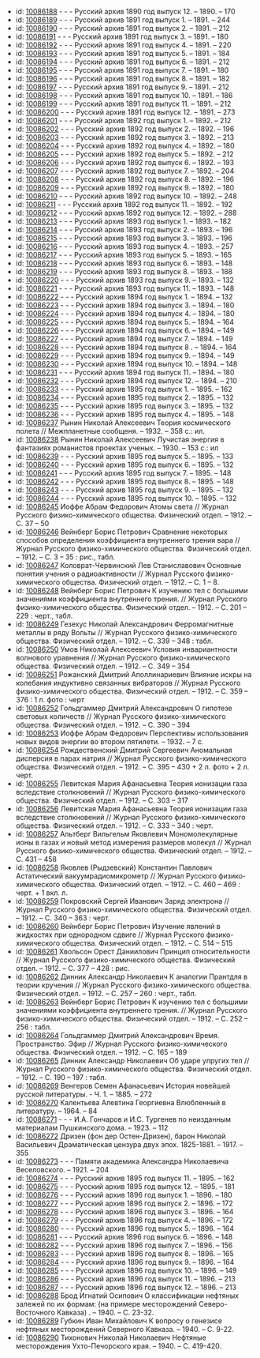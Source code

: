 <ul>
<li>id: <a href="http://books.e-heritage.ru/book/10086188">10086188</a>	- - - Русский архив 1890 год выпуск 12. – 1890. – 170</li>
<li>id: <a href="http://books.e-heritage.ru/book/10086189">10086189</a>	- - - Русский архив 1891 год выпуск 1. – 1891. – 244</li>
<li>id: <a href="http://books.e-heritage.ru/book/10086190">10086190</a>	- - - Русский архив 1891 год выпуск 2. – 1891. – 212</li>
<li>id: <a href="http://books.e-heritage.ru/book/10086191">10086191</a>	- - - Русский архив 1891 год выпуск 3. – 1891. – 180</li>
<li>id: <a href="http://books.e-heritage.ru/book/10086192">10086192</a>	- - - Русский архив 1891 год выпуск 4. – 1891. – 220</li>
<li>id: <a href="http://books.e-heritage.ru/book/10086193">10086193</a>	- - - Русский архив 1891 год выпуск 5. – 1891. – 184</li>
<li>id: <a href="http://books.e-heritage.ru/book/10086194">10086194</a>	- - - Русский архив 1891 год выпуск 6. – 1891. – 212</li>
<li>id: <a href="http://books.e-heritage.ru/book/10086195">10086195</a>	- - - Русский архив 1891 год выпуск 7. – 1891. – 180</li>
<li>id: <a href="http://books.e-heritage.ru/book/10086196">10086196</a>	- - - Русский архив 1891 год выпуск 8. – 1891. – 182</li>
<li>id: <a href="http://books.e-heritage.ru/book/10086197">10086197</a>	- - - Русский архив 1891 год выпуск 9. – 1891. – 212</li>
<li>id: <a href="http://books.e-heritage.ru/book/10086198">10086198</a>	- - - Русский архив 1891 год выпуск 10. – 1891. – 186</li>
<li>id: <a href="http://books.e-heritage.ru/book/10086199">10086199</a>	- - - Русский архив 1891 год выпуск 11. – 1891. – 212</li>
<li>id: <a href="http://books.e-heritage.ru/book/10086200">10086200</a>	- - - Русский архив 1891 год выпуск 12. – 1891. – 273</li>
<li>id: <a href="http://books.e-heritage.ru/book/10086201">10086201</a>	- - - Русский архив 1892 год выпуск 1. – 1892. – 212</li>
<li>id: <a href="http://books.e-heritage.ru/book/10086202">10086202</a>	- - - Русский архив 1892 год выпуск 2. – 1892. – 196</li>
<li>id: <a href="http://books.e-heritage.ru/book/10086203">10086203</a>	- - - Русский архив 1892 год выпуск 3. – 1892. – 213</li>
<li>id: <a href="http://books.e-heritage.ru/book/10086204">10086204</a>	- - - Русский архив 1892 год выпуск 4. – 1892. – 180</li>
<li>id: <a href="http://books.e-heritage.ru/book/10086205">10086205</a>	- - - Русский архив 1892 год выпуск 5. – 1892. – 212</li>
<li>id: <a href="http://books.e-heritage.ru/book/10086206">10086206</a>	- - - Русский архив 1892 год выпуск 6. – 1892. – 193</li>
<li>id: <a href="http://books.e-heritage.ru/book/10086207">10086207</a>	- - - Русский архив 1892 год выпуск 7. – 1892. – 204</li>
<li>id: <a href="http://books.e-heritage.ru/book/10086208">10086208</a>	- - - Русский архив 1892 год выпуск 8. – 1892. – 196</li>
<li>id: <a href="http://books.e-heritage.ru/book/10086209">10086209</a>	- - - Русский архив 1892 год выпуск 9. – 1892. – 180</li>
<li>id: <a href="http://books.e-heritage.ru/book/10086210">10086210</a>	- - - Русский архив 1892 год выпуск 10. – 1892. – 248</li>
<li>id: <a href="http://books.e-heritage.ru/book/10086211">10086211</a>	- - - Русский архив 1892 год выпуск 11. – 1892. – 192</li>
<li>id: <a href="http://books.e-heritage.ru/book/10086212">10086212</a>	- - - Русский архив 1892 год выпуск 12. – 1892. – 288</li>
<li>id: <a href="http://books.e-heritage.ru/book/10086213">10086213</a>	- - - Русский архив 1893 год выпуск 1. – 1893. – 182</li>
<li>id: <a href="http://books.e-heritage.ru/book/10086214">10086214</a>	- - - Русский архив 1893 год выпуск 2. – 1893. – 196</li>
<li>id: <a href="http://books.e-heritage.ru/book/10086215">10086215</a>	- - - Русский архив 1893 год выпуск 3. – 1893. – 196</li>
<li>id: <a href="http://books.e-heritage.ru/book/10086216">10086216</a>	- - - Русский архив 1893 год выпуск 4. – 1893. – 257</li>
<li>id: <a href="http://books.e-heritage.ru/book/10086217">10086217</a>	- - - Русский архив 1893 год выпуск 5. – 1893. – 165</li>
<li>id: <a href="http://books.e-heritage.ru/book/10086218">10086218</a>	- - - Русский архив 1893 год выпуск 6. – 1893. – 148</li>
<li>id: <a href="http://books.e-heritage.ru/book/10086219">10086219</a>	- - - Русский архив 1893 год выпуск 8. – 1893. – 188</li>
<li>id: <a href="http://books.e-heritage.ru/book/10086220">10086220</a>	- - - Русский архив 1893 год выпуск 9. – 1893. – 132</li>
<li>id: <a href="http://books.e-heritage.ru/book/10086221">10086221</a>	- - - Русский архив 1893 год выпуск 11. – 1893. – 148</li>
<li>id: <a href="http://books.e-heritage.ru/book/10086222">10086222</a>	- - - Русский архив 1894 год выпуск 1. – 1894. – 132</li>
<li>id: <a href="http://books.e-heritage.ru/book/10086223">10086223</a>	- - - Русский архив 1894 год выпуск 3. – 1894. – 180</li>
<li>id: <a href="http://books.e-heritage.ru/book/10086224">10086224</a>	- - - Русский архив 1894 год выпуск 4. – 1894. – 180</li>
<li>id: <a href="http://books.e-heritage.ru/book/10086225">10086225</a>	- - - Русский архив 1894 год выпуск 5. – 1894. – 164</li>
<li>id: <a href="http://books.e-heritage.ru/book/10086226">10086226</a>	- - - Русский архив 1894 год выпуск 6. – 1894. – 149</li>
<li>id: <a href="http://books.e-heritage.ru/book/10086227">10086227</a>	- - - Русский архив 1894 год выпуск 7. – 1894. – 149</li>
<li>id: <a href="http://books.e-heritage.ru/book/10086228">10086228</a>	- - - Русский архив 1894 год выпуск 8 . – 1894. – 164</li>
<li>id: <a href="http://books.e-heritage.ru/book/10086229">10086229</a>	- - - Русский архив 1894 год выпуск 9. – 1894. – 149</li>
<li>id: <a href="http://books.e-heritage.ru/book/10086230">10086230</a>	- - - Русский архив 1894 год выпуск 10. – 1894. – 148</li>
<li>id: <a href="http://books.e-heritage.ru/book/10086231">10086231</a>	- - - Русский архив 1894 год выпуск 11. – 1894. – 180</li>
<li>id: <a href="http://books.e-heritage.ru/book/10086232">10086232</a>	- - - Русский архив 1894 год выпуск 12. – 1894. – 210</li>
<li>id: <a href="http://books.e-heritage.ru/book/10086233">10086233</a>	- - - Русский архив 1895 год выпуск 1. – 1895. – 162</li>
<li>id: <a href="http://books.e-heritage.ru/book/10086234">10086234</a>	- - - Русский архив 1895 год выпуск 2. – 1895. – 132</li>
<li>id: <a href="http://books.e-heritage.ru/book/10086235">10086235</a>	- - - Русский архив 1895 год выпуск 3. – 1895. – 132</li>
<li>id: <a href="http://books.e-heritage.ru/book/10086236">10086236</a>	- - - Русский архив 1895 год выпуск 4. – 1895. – 148</li>
<li>id: <a href="http://books.e-heritage.ru/book/10086237">10086237</a>	Рынин Николай Алексеевич Теория космического полета // Межпланетные сообщеня. – 1932. – 358 с.: ил.</li>
<li>id: <a href="http://books.e-heritage.ru/book/10086238">10086238</a>	Рынин Николай Алексеевич Лучистая энергия в фантазиях романистов проектах ученых. – 1930. – 153 с.: ил</li>
<li>id: <a href="http://books.e-heritage.ru/book/10086239">10086239</a>	- - - Русский архив 1895 год выпуск 5. – 1895. – 133</li>
<li>id: <a href="http://books.e-heritage.ru/book/10086240">10086240</a>	- - - Русский архив 1895 год выпуск 6. – 1895. – 132</li>
<li>id: <a href="http://books.e-heritage.ru/book/10086241">10086241</a>	- - - Русский архив 1895 год выпуск 7. – 1895. – 148</li>
<li>id: <a href="http://books.e-heritage.ru/book/10086242">10086242</a>	- - - Русский архив 1895 год выпуск 8. – 1895. – 148</li>
<li>id: <a href="http://books.e-heritage.ru/book/10086243">10086243</a>	- - - Русский архив 1895 год выпуск 9. – 1895. – 132</li>
<li>id: <a href="http://books.e-heritage.ru/book/10086244">10086244</a>	- - - Русский архив 1895 год выпуск 10. – 1895. – 132</li>
<li>id: <a href="http://books.e-heritage.ru/book/10086245">10086245</a>	Иоффе Абрам Федорович Атомы света // Журнал Русского физико-химического общества. Физический отдел. – 1912. – С. 37 – 50</li>
<li>id: <a href="http://books.e-heritage.ru/book/10086246">10086246</a>	Вейнберг Борис Петрович Сравнение некоторых способов определения коэффициента внутреннего трения вара // Журнал Русского физико-химического общества. Физический отдел. – 1912. – С. 3 – 35 : рис., табл.</li>
<li>id: <a href="http://books.e-heritage.ru/book/10086247">10086247</a>	Коловрат-Червинский Лев Станиславович Основные понятия учения о радиоактивности // Журнал Русского физико-химического общества. Физический отдел. – 1912. – С. 1 – 8.</li>
<li>id: <a href="http://books.e-heritage.ru/book/10086248">10086248</a>	Вейнберг Борис Петрович К изучению тел с большими значениями коэффициента внутреннего трения. // Журнал Русского физико-химического общества. Физический отдел. – 1912. – С. 201 – 229 : черт., табл.</li>
<li>id: <a href="http://books.e-heritage.ru/book/10086249">10086249</a>	Гезехус Николай Александрович Ферромагнитные металлы в ряду Вольты // Журнал Русского физико-химического общества. Физический отдел. – 1912. – С. 339 – 348 : табл.</li>
<li>id: <a href="http://books.e-heritage.ru/book/10086250">10086250</a>	Умов Николай Алексеевич Условия инвариантности волнового уравнения // Журнал Русского физико-химического общества. Физический отдел. – 1912. – С. 349 – 354</li>
<li>id: <a href="http://books.e-heritage.ru/book/10086251">10086251</a>	Рожанский Дмитрий Аполлинариевич Влияние искры на колебания индуктивно связанных вибраторов // Журнал Русского физико-химического общества. Физический отдел. – 1912. – С. 359 – 376 : 1 л. фото : черт</li>
<li>id: <a href="http://books.e-heritage.ru/book/10086252">10086252</a>	Гольдгаммер Дмитрий Александрович О гипотезе световых количеств // Журнал Русского физико-химического общества. Физический отдел. – 1912. – С. 390 – 394</li>
<li>id: <a href="http://books.e-heritage.ru/book/10086253">10086253</a>	Иоффе Абрам Федорович Перспективы использования новых видов энергии во втором пятилети. – 1932. – 7 с.</li>
<li>id: <a href="http://books.e-heritage.ru/book/10086254">10086254</a>	Рождественский Дмитрий Сергеевич Аномальная дисперсия в парах натрия // Журнал Русского физико-химического общества. Физический отдел. – 1912. – С. 395 – 430 + 2 л. фото + 2 л. черт.</li>
<li>id: <a href="http://books.e-heritage.ru/book/10086255">10086255</a>	Левитская Мария Афанасьевна Теория ионизации газа вследствие столкновений // Журнал Русского физико-химического общества. Физический отдел. – 1912. – С. 303 – 317</li>
<li>id: <a href="http://books.e-heritage.ru/book/10086256">10086256</a>	Левитская Мария Афанасьевна Теория ионизации газа вследствие столкновений // Журнал Русского физико-химического общества. Физический отдел. – 1912. – С. 333 – 340 : черт.</li>
<li>id: <a href="http://books.e-heritage.ru/book/10086257">10086257</a>	Альтберг Вильгельм Яковлевич Мономолекулярные ионы в газах и новый метод измерения размеров молекул // Журнал Русского физико-химического общества. Физический отдел. – 1912. – С. 431 – 458</li>
<li>id: <a href="http://books.e-heritage.ru/book/10086258">10086258</a>	Яковлев (Рыдзевский) Константин Павлович Астатический вакуумрадиомикрометр // Журнал Русского физико-химического общества. Физический отдел. – 1912. – С. 460 – 469 : черт. + 1 вкл. л.</li>
<li>id: <a href="http://books.e-heritage.ru/book/10086259">10086259</a>	Покровский Сергей Иванович Заряд электрона // Журнал Русского физико-химического общества. Физический отдел. – 1912. – С. 340 – 363 : черт.</li>
<li>id: <a href="http://books.e-heritage.ru/book/10086260">10086260</a>	Вейнберг Борис Петрович Изучение явлений в жидкостях при однородном сдвиге // Журнал Русского физико-химического общества. Физический отдел. – 1912. – С. 514 – 515</li>
<li>id: <a href="http://books.e-heritage.ru/book/10086261">10086261</a>	Хвольсон Орест Даниилович Принцип относительности // Журнал Русского физико-химического общества. Физический отдел. – 1912. – С. 377 – 428 : рис.</li>
<li>id: <a href="http://books.e-heritage.ru/book/10086262">10086262</a>	Динник Александр Николаевич К аналогии Прантдля в теории кручения // Журнал Русского физико-химического общества. Физический отдел. – 1912. – С. 257 – 260 : черт., табл.</li>
<li>id: <a href="http://books.e-heritage.ru/book/10086263">10086263</a>	Вейнберг Борис Петрович К изучению тел с большими значениями коэффициента внутреннего трения. // Журнал Русского физико-химического общества. Физический отдел. – 1912. – С. 252 – 256 : табл.</li>
<li>id: <a href="http://books.e-heritage.ru/book/10086264">10086264</a>	Гольдгаммер Дмитрий Александрович Время. Пространство. Эфир // Журнал Русского физико-химического общества. Физический отдел. – 1912. – С. 165 – 189</li>
<li>id: <a href="http://books.e-heritage.ru/book/10086265">10086265</a>	Динник Александр Николаевич Об ударе упругих тел // Журнал Русского физико-химического общества. Физический отдел. – 1912. – С. 190 – 197 : табл.</li>
<li>id: <a href="http://books.e-heritage.ru/book/10086269">10086269</a>	Венгеров Семен Афанасьевич История новейшей русской литературы. - Ч. 1. – 1885. – 272</li>
<li>id: <a href="http://books.e-heritage.ru/book/10086270">10086270</a>	Калентьева Алевтина Георгиевна Влюбленный в литературу. – 1964. – 84</li>
<li>id: <a href="http://books.e-heritage.ru/book/10086271">10086271</a>	- - - И.А. Гончаров и И.С. Тургенев по неизданным материалам Пушкинского дома. – 1923. – 112</li>
<li>id: <a href="http://books.e-heritage.ru/book/10086272">10086272</a>	Дризен (фон дер Остен-Дризен), барон Николай Васильевич Драматическая цензура двух эпох. 1825-1881. – 1917. – 355</li>
<li>id: <a href="http://books.e-heritage.ru/book/10086273">10086273</a>	- - - Памяти академика Александра Николаевича Веселовского. – 1921. – 204</li>
<li>id: <a href="http://books.e-heritage.ru/book/10086274">10086274</a>	- - - Русский архив 1895 год выпуск 11. – 1895. – 162</li>
<li>id: <a href="http://books.e-heritage.ru/book/10086275">10086275</a>	- - - Русский архив 1895 год выпуск 12. – 1895. – 181</li>
<li>id: <a href="http://books.e-heritage.ru/book/10086276">10086276</a>	- - - Русский архив 1896 год выпуск 1. – 1896. – 180</li>
<li>id: <a href="http://books.e-heritage.ru/book/10086277">10086277</a>	- - - Русский архив 1896 год выпуск 2. – 1896. – 172</li>
<li>id: <a href="http://books.e-heritage.ru/book/10086278">10086278</a>	- - - Русский архив 1896 год выпуск 3. – 1896. – 164</li>
<li>id: <a href="http://books.e-heritage.ru/book/10086279">10086279</a>	- - - Русский архив 1896 год выпуск 4. – 1896. – 172</li>
<li>id: <a href="http://books.e-heritage.ru/book/10086280">10086280</a>	- - - Русский архив 1896 год выпуск 5. – 1896. – 164</li>
<li>id: <a href="http://books.e-heritage.ru/book/10086281">10086281</a>	- - - Русский архив 1896 год выпуск 6. – 1896. – 148</li>
<li>id: <a href="http://books.e-heritage.ru/book/10086282">10086282</a>	- - - Русский архив 1896 год выпуск 7. – 1896. – 156</li>
<li>id: <a href="http://books.e-heritage.ru/book/10086283">10086283</a>	- - - Русский архив 1896 год выпуск 8. – 1896. – 165</li>
<li>id: <a href="http://books.e-heritage.ru/book/10086284">10086284</a>	- - - Русский архив 1896 год выпуск 9. – 1896. – 164</li>
<li>id: <a href="http://books.e-heritage.ru/book/10086285">10086285</a>	- - - Русский архив 1896 год выпуск 10. – 1896. – 149</li>
<li>id: <a href="http://books.e-heritage.ru/book/10086286">10086286</a>	- - - Русский архив 1896 год выпуск 11. – 1896. – 213</li>
<li>id: <a href="http://books.e-heritage.ru/book/10086287">10086287</a>	- - - Русский архив 1896 год выпуск 12. – 1896. – 213</li>
<li>id: <a href="http://books.e-heritage.ru/book/10086288">10086288</a>	Брод Игнатий Осипович О классификации нефтяных залежей по их формам: (на примере месторождений Северо-Восточного Кавказа) . – 1940. – С. 23-32.</li>
<li>id: <a href="http://books.e-heritage.ru/book/10086289">10086289</a>	Губкин Иван Михайлович К вопросу о генезисе нефтяных месторождений Северного Кавказа. – 1940. – С. 9-22.</li>
<li>id: <a href="http://books.e-heritage.ru/book/10086290">10086290</a>	Тихонович Николай Николаевич Нефтяные месторождения Ухто-Печорского края. – 1940. – С. 419-420.</li>
</ul>
